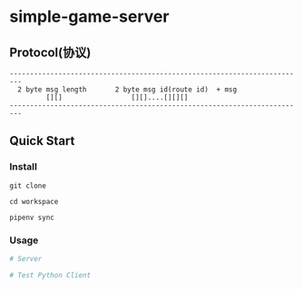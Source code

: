 # simple-game-server

## Protocol(协议)
```
-------------------------------------------------------------------------
  2 byte msg length       2 byte msg id(route id)  + msg
         [][]                 [][]....[][][]
-------------------------------------------------------------------------
```

## Quick Start

### Install
    git clone 

    cd workspace
    
    pipenv sync

### Usage
```python
# Server


```

```python
# Test Python Client

```
